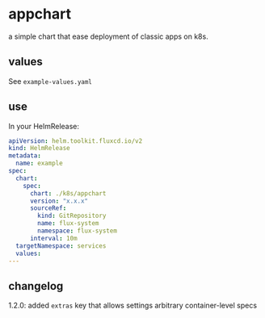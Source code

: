 # appchart

a simple chart that ease deployment of classic apps on k8s.

##  values

See `example-values.yaml`

## use

In your HelmRelease:

```yaml
apiVersion: helm.toolkit.fluxcd.io/v2
kind: HelmRelease
metadata:
  name: example
spec:
  chart:
    spec:
      chart: ./k8s/appchart
      version: "x.x.x"
      sourceRef:
        kind: GitRepository
        name: flux-system
        namespace: flux-system
      interval: 10m
  targetNamespace: services
  values:
---


```

## changelog

1.2.0: added `extras` key that allows settings arbitrary container-level specs
